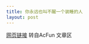 ```yaml
---
title: 你永远也叫不醒一个装睡的人
layout: post
---
```

[网页链接](http://bryan_lzh.coding.me/BrAPI/Web/%E4%BD%A0%E6%B0%B8%E8%BF%9C%E4%B9%9F%E5%8F%AB%E4%B8%8D%E9%86%92%E4%B8%80%E4%B8%AA%E8%A3%85%E7%9D%A1%E7%9A%84%E4%BA%BA%20%20%E8%B0%88%E7%9B%97%E7%89%88%E6%B8%B8%E6%88%8F.html)  转自AcFun 文章区
